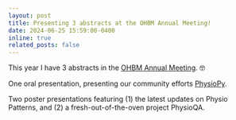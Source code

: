 ```yaml
---
layout: post
title: Presenting 3 abstracts at the OHBM Annual Meeting!
date: 2024-06-25 15:59:00-0400
inline: true
related_posts: false
---
```


This year I have 3 abstracts in the [OHBM Annual Meeting](https://www.humanbrainmapping.org/i4a/pages/index.cfm?pageid=1). :nerd_face:

One oral presentation, presenting our community efforts [PhysioPy](https://github.com/physiopy).

Two poster presentations featuring
(1) the latest updates on Physio Patterns, and
(2) a fresh-out-of-the-oven project PhysioQA.

